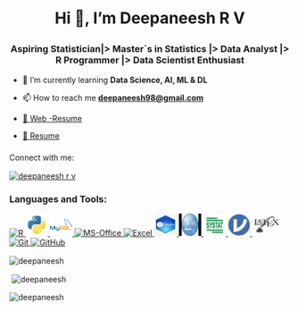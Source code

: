 
<h1 align="center">

Hi 👋, I’m Deepaneesh R V

</h1>
<h3 align="center">

Aspiring Statistician\|\> Master\`s in Statistics \|\> Data Analyst \|\>
R Programmer \|\> Data Scientist Enthusiast

</h3>

- 🌱 I’m currently learning **Data Science, AI, ML & DL**

- 📫 How to reach me <a href="mailto:deepaneesh98@gmail.com"
  class="email"><strong>deepaneesh98@gmail.com</strong></a>

- [📄 Web -Resume](https://deepaneesh.github.io/Web-Resume/)

- [📄
  Resume](https://github.com/Deepaneesh/Resume_Creation_By_LaTeX/blob/main/resume%20code.pdf)

  <h3 align="left">

Connect with me:

</h3>
<p align="left">

<a href="https://linkedin.com/in/deepaneesh r v" target="blank"><img src="https://raw.githubusercontent.com/rahuldkjain/github-profile-readme-generator/master/src/images/icons/Social/linked-in-alt.svg" alt="deepaneesh r v" align="center" height="30" width="40"/></a>

</p>
<h3 align="left">

Languages and Tools:

</h3>
<p align="left">

<a href="https://www.r-project.org/" target="_blank" rel="noreferrer">
<img src="https://www.r-project.org/logo/Rlogo.png" alt="R" width="40" height="40"/>
</a>

<a href="https://www.python.org/" target="_blank" rel="noreferrer">
<img src="https://raw.githubusercontent.com/devicons/devicon/master/icons/python/python-original.svg" alt="Python" width="40" height="40"/>
</a>

<a href="https://www.mysql.com/" target="_blank" rel="noreferrer">
<img src="https://raw.githubusercontent.com/devicons/devicon/master/icons/mysql/mysql-original-wordmark.svg" alt="SQL" width="40" height="40"/>
</a>

<a href="https://www.microsoft.com/microsoft-365" target="_blank" rel="noreferrer">
<img src="https://cdn.worldvectorlogo.com/logos/microsoft-office-2013.svg" alt="MS-Office" width="40" height="40"/>
</a>

<a href="https://www.microsoft.com/microsoft-365/excel" target="_blank" rel="noreferrer">
<img src="https://cdn.worldvectorlogo.com/logos/microsoft-excel-2013.svg" alt="Excel" width="40" height="40"/>
</a>

<a href="https://posit.co/download/rstudio-desktop/" target="_blank" rel="noreferrer">
<img src="./image/Rstudio img.png" alt="RStudio" width="40" height="40"/>
</a>

<a href="https://www.ibm.com/products/spss-statistics" target="_blank" rel="noreferrer">
<img src="./image/SPSS logo.jpg" alt="SPSS" width="40" height="40"/>
</a>

<a href="https://systatsoftware.com/" target="_blank" rel="noreferrer">
<img src="./image/Systat logo.png" alt="SYSTAT" width="40" height="40"/>
</a>

<a href="https://www.jamovi.org/" target="_blank" rel="noreferrer">
<img src="./image/Jamovi.jpeg" alt="Jamovi" width="40" height="40"/>
</a>

<a href="https://www.latex-project.org/" target="_blank" rel="noreferrer">
<img src="./image/Latex logo.jpeg" alt="LaTeX" width="50" height="40"/>
</a>

<a href="https://git-scm.com/" target="_blank" rel="noreferrer">
<img src="https://www.vectorlogo.zone/logos/git-scm/git-scm-icon.svg" alt="Git" width="40" height="40"/>
</a>

<a href="https://github.com/" target="_blank" rel="noreferrer">
<img src="https://cdn.jsdelivr.net/gh/devicons/devicon/icons/github/github-original.svg" alt="GitHub" width="40" height="40"/>
</a>

</p>
<p>
<img src="https://github-readme-stats.vercel.app/api/top-langs?username=deepaneesh&amp;show_icons=true&amp;locale=en&amp;layout=compact" alt="deepaneesh" align="center"/>
</p>
<p>
 <img src="https://github-readme-stats.vercel.app/api?username=deepaneesh&amp;show_icons=true&amp;locale=en" alt="deepaneesh" align="center"/>
</p>
<p>
<img src="https://github-readme-streak-stats.herokuapp.com/?user=deepaneesh&amp;" alt="deepaneesh" align="center"/>
</p>

